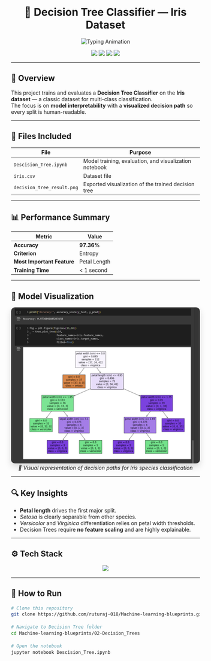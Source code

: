 <h1 align="center">🌳 Decision Tree Classifier — Iris Dataset</h1>

<p align="center">
  <img src="https://readme-typing-svg.herokuapp.com?font=Fira+Code&weight=600&size=25&duration=4000&pause=1000&color=2E8B57&center=true&vCenter=true&width=800&lines=Interpretable+Machine+Learning;Visualizing+Decision+Paths;High+Accuracy+%7C+Low+Complexity" alt="Typing Animation">
</p>

<p align="center">
  <img src="https://img.shields.io/badge/Algorithm-Decision%20Tree-2E8B57?style=for-the-badge&logo=scikitlearn&logoColor=white" />
  <img src="https://img.shields.io/badge/Dataset-Iris-4682B4?style=for-the-badge" />
  <img src="https://img.shields.io/badge/Language-Python-FFD43B?style=for-the-badge&logo=python&logoColor=black" />
  <img src="https://img.shields.io/badge/Accuracy-97.36%25-darkgreen?style=for-the-badge" />
</p>

---

## 🧠 Overview

This project trains and evaluates a **Decision Tree Classifier** on the **Iris dataset** — a classic dataset for multi-class classification.  
The focus is on **model interpretability** with a **visualized decision path** so every split is human-readable.

---

## 📂 Files Included

| File | Purpose |
|------|---------|
| `Descision_Tree.ipynb` | Model training, evaluation, and visualization notebook |
| `iris.csv` | Dataset file |
| `decision_tree_result.png` | Exported visualization of the trained decision tree |

---

## 📊 Performance Summary

| Metric | Value |
|--------|-------|
| **Accuracy** | **97.36%** |
| **Criterion** | Entropy |
| **Most Important Feature** | Petal Length |
| **Training Time** | < 1 second |

---

## 🌟 Model Visualization

<p align="center">
  <img src="https://raw.githubusercontent.com/ruturaj-018/Machine-learning-blueprints/master/02-Decision_Trees/decision_tree_result.png" 
       alt="Decision Tree Visualization" 
       width="650" 
       style="border-radius: 10px; box-shadow: 0 8px 18px rgba(0,0,0,0.15);" />
  <br>
  <em>📌 Visual representation of decision paths for Iris species classification</em>
</p>

---

## 🔍 Key Insights

- **Petal length** drives the first major split.
- *Setosa* is clearly separable from other species.
- *Versicolor* and *Virginica* differentiation relies on petal width thresholds.
- Decision Trees require **no feature scaling** and are highly explainable.

---

## ⚙️ Tech Stack

<p align="center">
  <img src="https://skillicons.dev/icons?i=python,sklearn,numpy,pandas,matplotlib,jupyter" />
</p>

---

## 🚀 How to Run

```bash
# Clone this repository
git clone https://github.com/ruturaj-018/Machine-learning-blueprints.git

# Navigate to Decision Tree folder
cd Machine-learning-blueprints/02-Decision_Trees

# Open the notebook
jupyter notebook Descision_Tree.ipynb
